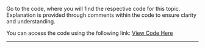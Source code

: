 Go to the code, where you will find the respective code for this topic. Explanation is provided through comments within the code to ensure clarity and understanding.

You can access the code using the following link:
[View Code Here](https://github.com/campusx-official/100-days-of-machine-learning/blob/a315efd557d2fc96984ded8f7f440af0320e6ae2/day50-multiple-linear-regression/code-from-scratch.ipynb)

---
